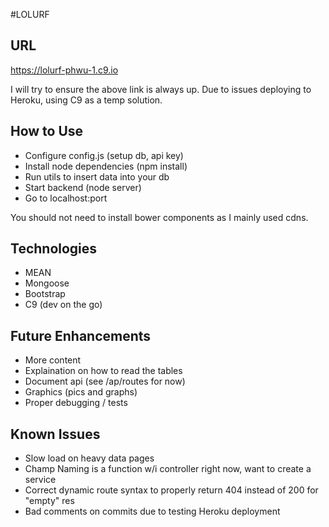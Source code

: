 #LOLURF

## URL
https://lolurf-phwu-1.c9.io

 I will try to ensure the above link is always up. 
 Due to issues deploying to Heroku, using C9 
 as a temp solution.
 
## How to Use
- Configure config.js (setup db, api key)
- Install node dependencies (npm install)
- Run utils to insert data into your db
- Start backend (node server)
- Go to localhost:port

You should not need to install bower components as I mainly used cdns.

## Technologies
* MEAN
* Mongoose
* Bootstrap
* C9 (dev on the go)

## Future Enhancements
* More content
* Explaination on how to read the tables
* Document api (see /ap/routes for now)
* Graphics (pics and graphs)
* Proper debugging / tests

## Known Issues
* Slow load on heavy data pages
* Champ Naming is a function w/i controller right now, want to create a service
* Correct dynamic route syntax to properly return 404 instead of 200 for "empty" res
* Bad comments on commits due to testing Heroku deployment

